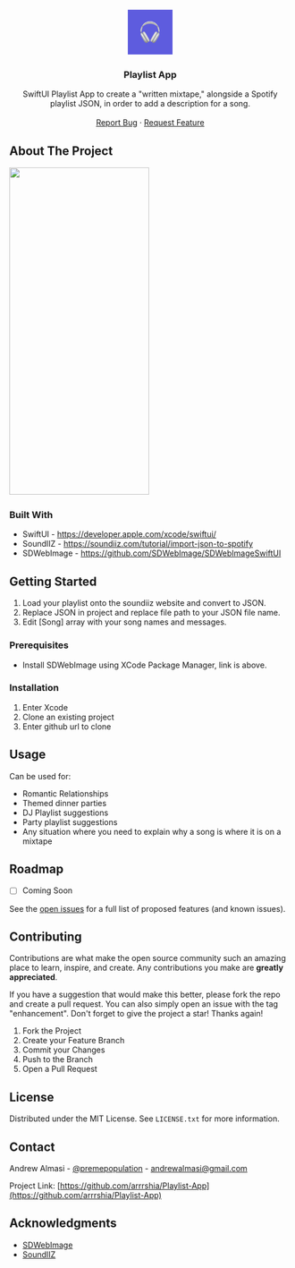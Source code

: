 <!-- PROJECT LOGO -->
<br />
<div align="center">
  <a href="https://github.com/arrrshia/Playlist-App">
    <img src="appstore1024.png" alt="Logo" width="80" height="80">
  </a>

<h3 align="center">Playlist App</h3>

  <p align="center">
    SwiftUI Playlist App to create a "written mixtape," alongside a Spotify playlist JSON, in order to add a description for a song.
    <br />
    <br />
    <a href="https://github.com/arrrshia/Playlist-App/issues">Report Bug</a>
    ·
    <a href="https://github.com/arrrshia/Playlist-App/issues">Request Feature</a>
  </p>
</div>


<!-- ABOUT THE PROJECT -->
## About The Project

<img src="https://media3.giphy.com/media/XL2O1iG1UB7KusVz3X/giphy.gif?cid=790b7611d45c8326fb415f1941329d838b694d14248f991e&rid=giphy.gif&ct=g" width="250" height="585">


### Built With

* SwiftUI - https://developer.apple.com/xcode/swiftui/
* SoundIIZ - https://soundiiz.com/tutorial/import-json-to-spotify
* SDWebImage - https://github.com/SDWebImage/SDWebImageSwiftUI


<!-- GETTING STARTED -->
## Getting Started

1) Load your playlist onto the soundiiz website and convert to JSON.
2) Replace JSON in project and replace file path to your JSON file name.
3) Edit [Song] array with your song names and messages.

### Prerequisites

* Install SDWebImage using XCode Package Manager, link is above.

### Installation

1) Enter Xcode
2) Clone an existing project
3) Enter github url to clone


<!-- USAGE EXAMPLES -->
## Usage

Can be used for:
* Romantic Relationships
* Themed dinner parties
* DJ Playlist suggestions
* Party playlist suggestions
* Any situation where you need to explain why a song is where it is on a mixtape


<!-- ROADMAP -->
## Roadmap

- [ ] Coming Soon

See the [open issues](https://github.com/arrrshia/Playlist-App/issues) for a full list of proposed features (and known issues).


<!-- CONTRIBUTING -->
## Contributing

Contributions are what make the open source community such an amazing place to learn, inspire, and create. Any contributions you make are **greatly appreciated**.

If you have a suggestion that would make this better, please fork the repo and create a pull request. You can also simply open an issue with the tag "enhancement".
Don't forget to give the project a star! Thanks again!

1. Fork the Project
2. Create your Feature Branch 
3. Commit your Changes 
4. Push to the Branch
5. Open a Pull Request


<!-- LICENSE -->
## License

Distributed under the MIT License. See `LICENSE.txt` for more information.


<!-- CONTACT -->
## Contact

Andrew Almasi - [@premepopulation](https://twitter.com/premepopulation) - andrewalmasi@gmail.com

Project Link: [https://github.com/arrrshia/Playlist-App](https://github.com/arrrshia/Playlist-App)


<!-- ACKNOWLEDGMENTS -->
## Acknowledgments

* [SDWebImage](https://github.com/SDWebImage)
* [SoundIIZ](https://soundiiz.com/tutorial/import-json-to-spotify)
